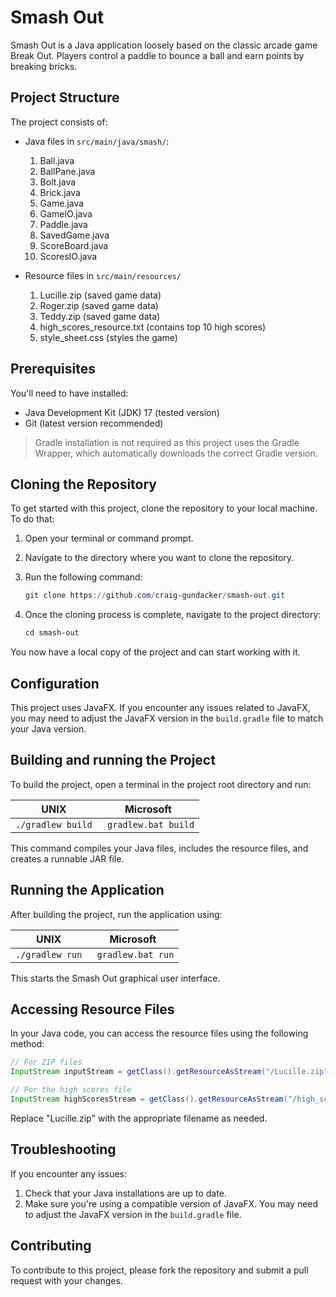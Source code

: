 # Smash Out

Smash Out is a Java application loosely based on the classic arcade game Break Out. Players control a paddle to bounce a ball and earn points by breaking bricks.

## Project Structure

The project consists of:

- Java files in `src/main/java/smash/`:
  1. Ball.java
  2. BallPane.java
  3. Bolt.java
  4. Brick.java
  5. Game.java
  6. GameIO.java
  7. Paddle.java
  8. SavedGame.java
  9. ScoreBoard.java
  10. ScoresIO.java

- Resource files in `src/main/resources/`
  1. Lucille.zip (saved game data)
  2. Roger.zip (saved game data)
  3. Teddy.zip (saved game data)
  4. high_scores_resource.txt (contains top 10 high scores)
  5. style_sheet.css (styles the game)

## Prerequisites

You'll need to have installed:

- Java Development Kit (JDK) 17 (tested version)
- Git (latest version recommended)

>Gradle installation is not required as this project uses the Gradle Wrapper, which automatically downloads the correct Gradle version.

## Cloning the Repository

To get started with this project, clone the repository to your local machine. To do that:

1. Open your terminal or command prompt.
2. Navigate to the directory where you want to clone the repository.
3. Run the following command:

   ```powershell
   git clone https://github.com/craig-gundacker/smash-out.git
   ```

4. Once the cloning process is complete, navigate to the project directory:

   ```powershell
   cd smash-out
   ```

You now have a local copy of the project and can start working with it.

## Configuration

This project uses JavaFX. If you encounter any issues related to JavaFX, you may need to adjust the JavaFX version in the `build.gradle` file to match your Java version.

## Building and running the Project

To build the project, open a terminal in the project root directory and run:

| UNIX    | Microsoft |
| -------- | ------- |
| <code>./gradlew build</code> | <code> gradlew.bat build</code>                 |

This command compiles your Java files, includes the resource files, and creates a runnable JAR file.

## Running the Application

After building the project, run the application using:

| UNIX    | Microsoft |
| -------- | ------- |
| <code>./gradlew run</code> | <code> gradlew.bat run</code>                 |

This starts the Smash Out graphical user interface.

## Accessing Resource Files

In your Java code, you can access the resource files using the following method:

```java
// For ZIP files
InputStream inputStream = getClass().getResourceAsStream("/Lucille.zip");

// For the high scores file
InputStream highScoresStream = getClass().getResourceAsStream("/high_scores_resource");
```

Replace "Lucille.zip" with the appropriate filename as needed.

## Troubleshooting

If you encounter any issues:

1. Check that your Java installations are up to date.
2. Make sure you're using a compatible version of JavaFX. You may need to adjust the JavaFX version in the `build.gradle` file.

## Contributing

To contribute to this project, please fork the repository and submit a pull request with your changes.
